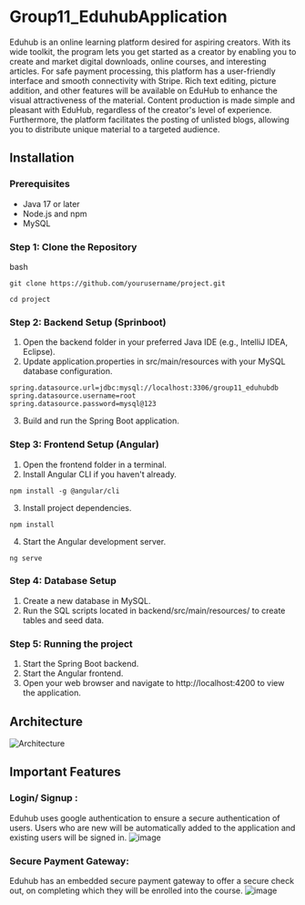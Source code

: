 # Group11_EduhubApplication

Eduhub is an online learning platform desired for aspiring creators. With its wide toolkit, the program lets you get started as a creator by enabling you to create and market digital downloads, online courses, and interesting articles. For safe payment processing, this platform has a user-friendly interface and smooth connectivity with Stripe. Rich text editing, picture addition, and other features will be available on EduHub to enhance the visual attractiveness of the material. Content production is made simple and pleasant with EduHub, regardless of the creator's level of experience. Furthermore, the platform facilitates the posting of unlisted blogs, allowing you to distribute unique material to a targeted audience. 


## Installation

### Prerequisites

- Java 17 or later
- Node.js and npm
- MySQL

### Step 1: Clone the Repository

bash
```
git clone https://github.com/yourusername/project.git

cd project
```

### Step 2: Backend Setup (Sprinboot)
1. Open the backend folder in your preferred Java IDE (e.g., IntelliJ IDEA, Eclipse).
2. Update application.properties in src/main/resources with your MySQL database configuration.
```
spring.datasource.url=jdbc:mysql://localhost:3306/group11_eduhubdb
spring.datasource.username=root
spring.datasource.password=mysql@123
```

3. Build and run the Spring Boot application.

### Step 3: Frontend Setup (Angular)
1. Open the frontend folder in a terminal.
2. Install Angular CLI if you haven't already.
```
npm install -g @angular/cli
```

3. Install project dependencies.
```
npm install

```

4. Start the Angular development server.
```
ng serve
```

### Step 4: Database Setup
1. Create a new database in MySQL.
2. Run the SQL scripts located in backend/src/main/resources/ to create tables and seed data.

### Step 5: Running the project
1. Start the Spring Boot backend.
2. Start the Angular frontend.
3. Open your web browser and navigate to http://localhost:4200 to view the application.

## Architecture
![Architecture](https://github.com/rohitkovur/Group11_EduhubApplication/assets/167348702/361c38a4-5ecb-48d4-9103-7678fbf40ee1)

## Important Features
### Login/ Signup : 
Eduhub uses google authentication to ensure a secure authentication of users. Users who are new will be automatically added to the application and existing users will be signed in.
![image](https://github.com/rohitkovur/Group11_EduhubAPP/assets/167348702/6da7d8bc-3d30-43e8-841d-014d1eed913f)

### Secure Payment Gateway:
Eduhub has an embedded secure payment gateway to offer a secure check out, on completing which they will be enrolled into the course.
![image](https://github.com/rohitkovur/Group11_EduhubAPP/assets/167348702/ed019e0e-efb3-48c0-8365-4a99d36eda57)



